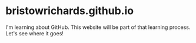 # bristowrichards.github.io

I'm learning about GitHub. This website will be part of that learning process. Let's see where it goes!
